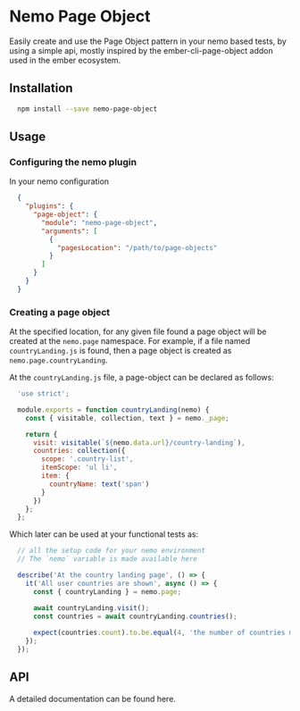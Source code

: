 # Nemo Page Object
Easily create and use the Page Object pattern in your nemo based tests, by using a simple api, mostly inspired by the ember-cli-page-object addon used in the ember ecosystem.

## Installation

```bash
  npm install --save nemo-page-object
```

## Usage
### Configuring the nemo plugin
In your nemo configuration

```json
  {
    "plugins": {
      "page-object": {
        "module": "nemo-page-object",
        "arguments": [
          {
            "pagesLocation": "/path/to/page-objects"
          }
        ]
      }
    }   
  }
```

### Creating a page object
At the specified location, for any given file found a page object will be created at the `nemo.page` namespace. For example, if a file named `countryLanding.js` is found, then a page object is created as `nemo.page.countryLanding`.

At the `countryLanding.js` file, a page-object can be declared as follows:

```js
  'use strict';

  module.exports = function countryLanding(nemo) {
    const { visitable, collection, text } = nemo._page;

    return {
      visit: visitable(`${nemo.data.url}/country-landing`),
      countries: collection({
        scope: '.country-list',
        itemScope: 'ul li',
        item: {
          countryName: text('span')
        }
      })
    };
  };
``` 

Which later can be used at your functional tests as:

```js
  // all the setup code for your nemo environment
  // The `nemo` variable is made available here

  describe('At the country landing page', () => {
    it('All user countries are shown', async () => {
      const { countryLanding } = nemo.page;

      await countryLanding.visit();
      const countries = await countryLanding.countries();
      
      expect(countries.count).to.be.equal(4, 'the number of countries matches the user settings');
    });
  });
```


## API
A detailed documentation can be found here.